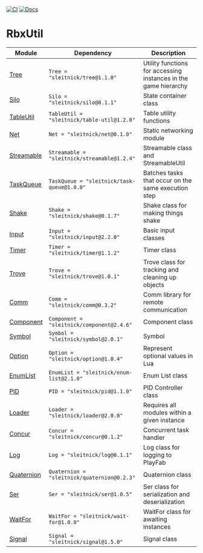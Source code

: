 [![CI](https://github.com/Sleitnick/RbxUtil/actions/workflows/ci.yaml/badge.svg)](https://github.com/Sleitnick/RbxUtil/actions/workflows/ci.yaml)
[![Docs](https://github.com/Sleitnick/RbxUtil/actions/workflows/docs.yaml/badge.svg)](https://github.com/Sleitnick/RbxUtil/actions/workflows/docs.yaml)

# RbxUtil

| Module | Dependency | Description |
| -- | -- | -- |
| [Tree](https://sleitnick.github.io/RbxUtil/api/Tree) | `Tree = "sleitnick/tree@1.1.0"` | Utility functions for accessing instances in the game hierarchy |
| [Silo](https://sleitnick.github.io/RbxUtil/api/Silo) | `Silo = "sleitnick/silo@0.1.1"` | State container class |
| [TableUtil](https://sleitnick.github.io/RbxUtil/api/TableUtil) | `TableUtil = "sleitnick/table-util@1.2.0"` | Table utility functions |
| [Net](https://sleitnick.github.io/RbxUtil/api/Net) | `Net = "sleitnick/net@0.1.0"` | Static networking module |
| [Streamable](https://sleitnick.github.io/RbxUtil/api/Streamable) | `Streamable = "sleitnick/streamable@1.2.4"` | Streamable class and StreamableUtil |
| [TaskQueue](https://sleitnick.github.io/RbxUtil/api/TaskQueue) | `TaskQueue = "sleitnick/task-queue@1.0.0"` | Batches tasks that occur on the same execution step |
| [Shake](https://sleitnick.github.io/RbxUtil/api/Shake) | `Shake = "sleitnick/shake@0.1.7"` | Shake class for making things shake |
| [Input](https://sleitnick.github.io/RbxUtil/api/Input) | `Input = "sleitnick/input@2.2.0"` | Basic input classes |
| [Timer](https://sleitnick.github.io/RbxUtil/api/Timer) | `Timer = "sleitnick/timer@1.1.2"` | Timer class |
| [Trove](https://sleitnick.github.io/RbxUtil/api/Trove) | `Trove = "sleitnick/trove@1.0.1"` | Trove class for tracking and cleaning up objects |
| [Comm](https://sleitnick.github.io/RbxUtil/api/Comm) | `Comm = "sleitnick/comm@0.3.2"` | Comm library for remote communication |
| [Component](https://sleitnick.github.io/RbxUtil/api/Component) | `Component = "sleitnick/component@2.4.6"` | Component class |
| [Symbol](https://sleitnick.github.io/RbxUtil/api/Symbol) | `Symbol = "sleitnick/symbol@2.0.1"` | Symbol |
| [Option](https://sleitnick.github.io/RbxUtil/api/Option) | `Option = "sleitnick/option@1.0.4"` | Represent optional values in Lua |
| [EnumList](https://sleitnick.github.io/RbxUtil/api/EnumList) | `EnumList = "sleitnick/enum-list@2.1.0"` | Enum List class |
| [PID](https://sleitnick.github.io/RbxUtil/api/PID) | `PID = "sleitnick/pid@1.1.0"` | PID Controller class |
| [Loader](https://sleitnick.github.io/RbxUtil/api/Loader) | `Loader = "sleitnick/loader@2.0.0"` | Requires all modules within a given instance |
| [Concur](https://sleitnick.github.io/RbxUtil/api/Concur) | `Concur = "sleitnick/concur@0.1.2"` | Concurrent task handler |
| [Log](https://sleitnick.github.io/RbxUtil/api/Log) | `Log = "sleitnick/log@0.1.1"` | Log class for logging to PlayFab |
| [Quaternion](https://sleitnick.github.io/RbxUtil/api/Quaternion) | `Quaternion = "sleitnick/quaternion@0.2.3"` | Quaternion class |
| [Ser](https://sleitnick.github.io/RbxUtil/api/Ser) | `Ser = "sleitnick/ser@1.0.5"` | Ser class for serialization and deserialization |
| [WaitFor](https://sleitnick.github.io/RbxUtil/api/WaitFor) | `WaitFor = "sleitnick/wait-for@1.0.0"` | WaitFor class for awaiting instances |
| [Signal](https://sleitnick.github.io/RbxUtil/api/Signal) | `Signal = "sleitnick/signal@1.5.0"` | Signal class |
